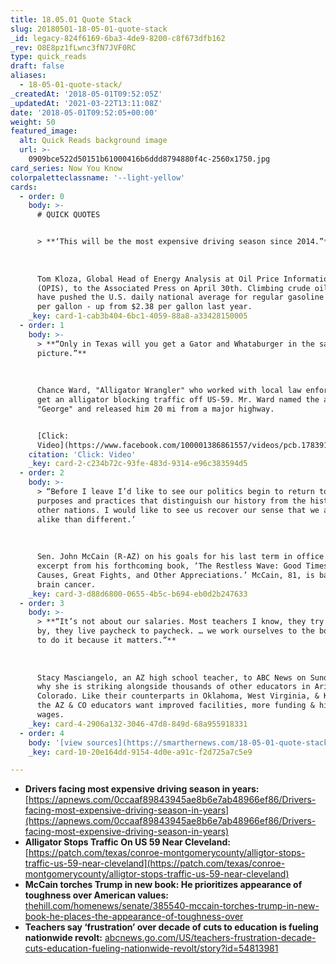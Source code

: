 ```yaml
---
title: 18.05.01 Quote Stack
slug: 20180501-18-05-01-quote-stack
_id: legacy-824f6169-6ba3-4de9-8200-c8f673dfb162
_rev: O8E8pz1fLwnc3fN7JVF0RC
type: quick_reads
draft: false
aliases:
  - 18-05-01-quote-stack/
_createdAt: '2018-05-01T09:52:05Z'
_updatedAt: '2021-03-22T13:11:08Z'
date: '2018-05-01T09:52:05+00:00'
weight: 50
featured_image:
  alt: Quick Reads background image
  url: >-
    0909bce522d50151b61000416b6ddd8794880f4c-2560x1750.jpg
card_series: Now You Know
colorpaletteclassname: '--light-yellow'
cards:
  - order: 0
    body: >-
      # QUICK QUOTES


      > **‘This will be the most expensive driving season since 2014.”**  
        
        
        
      Tom Kloza, Global Head of Energy Analysis at Oil Price Information Service
      (OPIS), to the Associated Press on April 30th. Climbing crude oil prices
      have pushed the U.S. daily national average for regular gasoline to $2.81
      per gallon - up from $2.38 per gallon last year.
    _key: card-1-cab3b404-6bc1-4059-88a8-a33428150005
  - order: 1
    body: >-
      > **“Only in Texas will you get a Gator and Whataburger in the same
      picture.”**  
        
        
        
      Chance Ward, "Alligator Wrangler" who worked with local law enforcement to
      get an alligator blocking traffic off US-59. Mr. Ward named the alligator
      "George" and released him 20 mi from a major highway.


      [Click:
      Video](https://www.facebook.com/100001386861557/videos/pcb.1783916161664595/1783877835001761/?type=3&theater)
    citation: 'Click: Video'
    _key: card-2-c234b72c-93fe-483d-9314-e96c383594d5
  - order: 2
    body: >-
      > “Before I leave I’d like to see our politics begin to return to the
      purposes and practices that distinguish our history from the history of
      other nations. I would like to see us recover our sense that we are more
      alike than different.’  
        
        
        
      Sen. John McCain (R-AZ) on his goals for his last term in office in an
      excerpt from his forthcoming book, ‘The Restless Wave: Good Times, Just
      Causes, Great Fights, and Other Appreciations.’ McCain, 81, is battling
      brain cancer.
    _key: card-3-d88d6800-0655-4b5c-b694-eb0d2b247633
  - order: 3
    body: >-
      > **“It’s not about our salaries. Most teachers I know, they try to get
      by, they live paycheck to paycheck. … we work ourselves to the bone trying
      to do it because it matters.”**  
        
        
        
      Stacy Masciangelo, an AZ high school teacher, to ABC News on Sunday about
      why she is striking alongside thousands of other educators in Arizona &
      Colorado. Like their counterparts in Oklahoma, West Virginia, & Kentucky,
      the AZ & CO educators want improved facilities, more funding & higher
      wages.
    _key: card-4-2906a132-3046-47d8-849d-68a955918331
  - order: 4
    body: '[view sources](https://smarthernews.com/18-05-01-quote-stack/)'
    _key: card-10-20e164dd-9154-4d0e-a91c-f2d725a7c5e9

---
```

* **Drivers facing most expensive driving season in years:** [https://apnews.com/0ccaaf89843945ae8b6e7ab48966ef86/Drivers-facing-most-expensive-driving-season-in-years](https://apnews.com/0ccaaf89843945ae8b6e7ab48966ef86/Drivers-facing-most-expensive-driving-season-in-years)
* **Alligator Stops Traffic On US 59 Near Cleveland:** [https://patch.com/texas/conroe-montgomerycounty/alligtor-stops-traffic-us-59-near-cleveland](https://patch.com/texas/conroe-montgomerycounty/alligtor-stops-traffic-us-59-near-cleveland)
* **McCain torches Trump in new book: He prioritizes appearance of toughness over American values:** [thehill.com/homenews/senate/385540-mccain-torches-trump-in-new-book-he-places-the-appearance-of-toughness-over](http://thehill.com/homenews/senate/385540-mccain-torches-trump-in-new-book-he-places-the-appearance-of-toughness-over)
* **Teachers say ‘frustration’ over decade of cuts to education is fueling nationwide revolt:** [abcnews.go.com/US/teachers-frustration-decade-cuts-education-fueling-nationwide-revolt/story?id=54813981](http://abcnews.go.com/US/teachers-frustration-decade-cuts-education-fueling-nationwide-revolt/story?id=54813981)